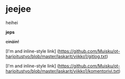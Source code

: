 # jeejee

heihei

**jeps**

~~einäin!~~

[I'm and inline-style link] (https://github.com/Muisku/ot-harjoitustyo/blob/master/laskarit/viikko1/gitlog.txt)

[I'm and inline-style link] (https://github.com/Muisku/ot-harjoitustyo/blob/master/laskarit/viikko1/komentorivi.txt)
